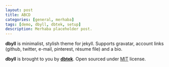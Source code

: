 ```yaml
---
layout: post
title: ABCD
categories: [general, merhaba]
tags: [demo, dbyll, dbtek, setup]
description: Merhaba placeholder post.
---
```


**dbyll** is minimalist, stylish theme for jekyll. Supports gravatar, account links (github, twitter, e-mail, pinterest, résume file) and a bio.  

**dbyll** is brought to you by **[dbtek](http://ismaildemirbilek.com)**. Open sourced under [MIT](http://opensource.org/licenses/MIT) license.
